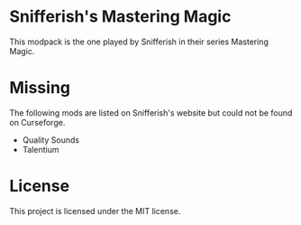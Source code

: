 # Snifferish's Mastering Magic
This modpack is the one played by Snifferish in their series Mastering Magic.

# Missing
The following mods are listed on Snifferish's website but could not be found on Curseforge.

- Quality Sounds
- Talentium

# License
This project is licensed under the MIT license.
